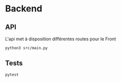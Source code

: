 # Backend

## API
L'api met à disposition différentes routes pour le Front
```
python3 src/main.py
```

## Tests

 ```
 pytest
 ```